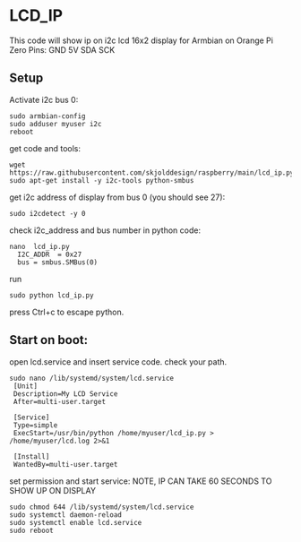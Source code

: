# LCD_IP
This code will show ip on i2c lcd 16x2 display for Armbian on Orange Pi Zero
Pins: GND 5V SDA SCK

## Setup
Activate i2c bus 0:
```
sudo armbian-config
sudo adduser myuser i2c
reboot
```
get code and tools:
```
wget https://raw.githubusercontent.com/skjolddesign/raspberry/main/lcd_ip.py
sudo apt-get install -y i2c-tools python-smbus
```
get i2c address of display from bus 0 (you should see 27):
```
sudo i2cdetect -y 0
```
check i2c_address and bus number in python code:
```
nano  lcd_ip.py
  I2C_ADDR  = 0x27
  bus = smbus.SMBus(0)
```
run
```
sudo python lcd_ip.py
```
press Ctrl+c to escape python.

## Start on boot:
open lcd.service and insert service code. check your path.
```
sudo nano /lib/systemd/system/lcd.service
 [Unit]
 Description=My LCD Service
 After=multi-user.target

 [Service]
 Type=simple
 ExecStart=/usr/bin/python /home/myuser/lcd_ip.py > /home/myuser/lcd.log 2>&1

 [Install]
 WantedBy=multi-user.target
```
set permission and start service: NOTE, IP CAN TAKE 60 SECONDS TO SHOW UP ON DISPLAY
```
sudo chmod 644 /lib/systemd/system/lcd.service
sudo systemctl daemon-reload
sudo systemctl enable lcd.service
sudo reboot
```
